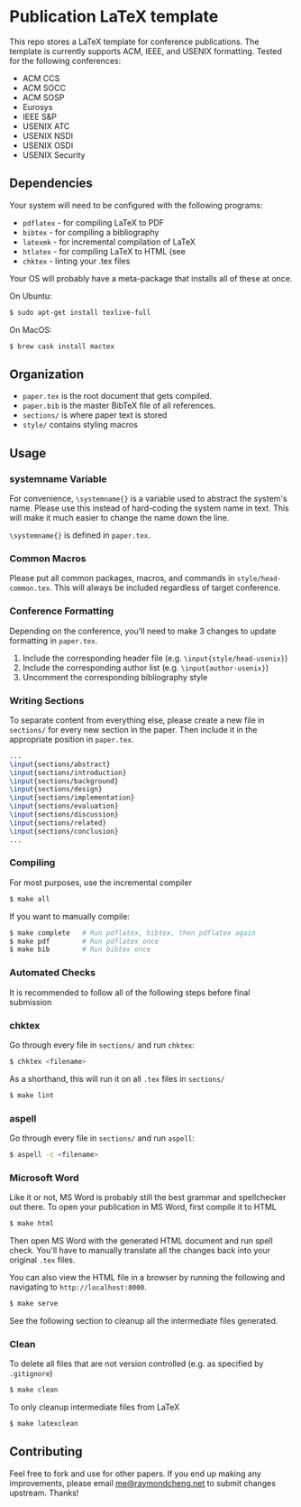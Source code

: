 # Publication LaTeX template

This repo stores a LaTeX template for conference publications. The template is currently supports ACM, IEEE, and USENIX formatting. Tested for the following conferences:
- ACM CCS
- ACM SOCC
- ACM SOSP
- Eurosys
- IEEE S&P
- USENIX ATC
- USENIX NSDI
- USENIX OSDI
- USENIX Security

## Dependencies

Your system will need to be configured with the following programs:
- `pdflatex` - for compiling LaTeX to PDF
- `bibtex` - for compiling a bibliography
- `latexmk` - for incremental compilation of LaTeX
- `htlatex` - for compiling LaTeX to HTML (see 
- `chktex` - linting your .tex files

Your OS will probably have a meta-package that installs all of these at once.

On Ubuntu:
```bash
$ sudo apt-get install texlive-full
```

On MacOS:
```bash
$ brew cask install mactex
```

## Organization

- `paper.tex` is the root document that gets compiled.
- `paper.bib` is the master BibTeX file of all references.
- `sections/` is where paper text is stored
- `style/` contains styling macros

## Usage

### systemname Variable

For convenience, `\systemname{}` is a variable used to abstract the system's name. Please use this instead of hard-coding the system name in text. This will make it much easier to change the name down the line.

`\systemname{}` is defined in `paper.tex`.

### Common Macros

Please put all common packages, macros, and commands in `style/head-common.tex`.
This will always be included regardless of target conference.

### Conference Formatting
Depending on the conference, you'll need to make 3 changes to update formatting in `paper.tex`.

1. Include the corresponding header file (e.g. `\input{style/head-usenix}`)
2. Include the corresponding author list (e.g. `\input{author-usenix}`)
3. Uncomment the corresponding bibliography style

### Writing Sections

To separate content from everything else, please create a new file in `sections/` for every new section in the paper. Then include it in the appropriate position in `paper.tex`.
```latex
...
\input{sections/abstract}
\input{sections/introduction}
\input{sections/background}
\input{sections/design}
\input{sections/implementation}
\input{sections/evaluation}
\input{sections/discussion}
\input{sections/related}
\input{sections/conclusion}
...
```

### Compiling

For most purposes, use the incremental compiler
```bash
$ make all
```

If you want to manually compile:
```bash
$ make complete   # Run pdflatex, bibtex, then pdflatex again
$ make pdf        # Run pdflatex once
$ make bib        # Run bibtex once
```

### Automated Checks

It is recommended to follow all of the following steps before final submission

### chktex

Go through every file in `sections/` and run `chktex`:

```bash
$ chktex <filename>
```

As a shorthand, this will run it on all `.tex` files in `sections/`
```bash
$ make lint
```

### aspell

Go through every file in `sections/` and run `aspell`:

```bash
$ aspell -c <filename>
```

### Microsoft Word

Like it or not, MS Word is probably still the best grammar and spellchecker out there. To open your publication in MS Word, first compile it to HTML
```bash
$ make html
```

Then open MS Word with the generated HTML document and run spell check. You'll have to manually translate all the changes back into your original `.tex` files. 

You can also view the HTML file in a browser by running the following and navigating to `http://localhost:8000`.
```bash
$ make serve
```

See the following section to cleanup all the intermediate files generated.

### Clean

To delete all files that are not version controlled (e.g. as specified by `.gitignore`)
```bash
$ make clean
```

To only cleanup intermediate files from LaTeX
```bash
$ make latexclean
```

## Contributing

Feel free to fork and use for other papers. If you end up making any improvements, please email [me@raymondcheng.net](mailto:me@raymondcheng.net) to submit changes upstream. Thanks!

